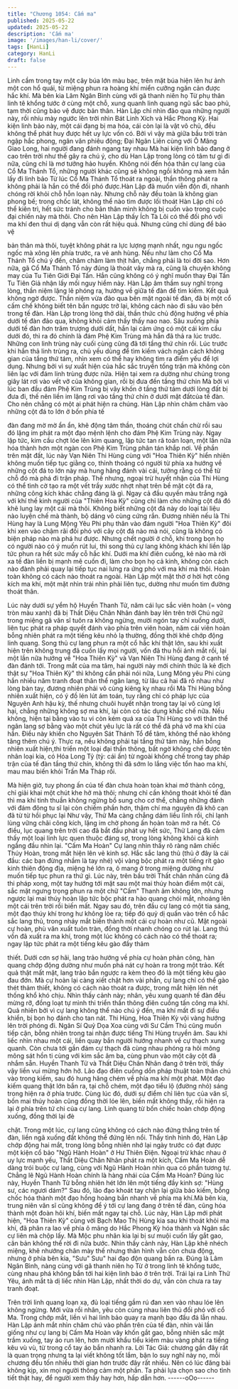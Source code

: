 ```yaml
---
title: "Chương 1054: Cấm ma"
published: 2025-05-22
updated: 2025-05-22
description: 'Cấm ma'
image: '/images/han-li/cover/'
tags: [HanLi]
category: HanLi
draft: false
---
```


Linh cầm trong tay một cây búa lớn màu bạc, trên mặt búa hiện
lên hư ảnh một con hổ quái, từ miệng phun ra hoàng khí miển
cưỡng ngăn cản được hắc khí. Mà bên kia Lâm Ngân Bình cùng
với gã thanh niên họ Từ phụ thân linh tê khổng tước ở cùng một
chỗ, xung quanh linh quang ngũ sắc bao phủ, tạm thời cũng bảo
vệ được bản thân.
Hàn Lập chỉ nhìn đảo qua những người này, rồi nhíu mày ngước
lên trời nhìn Bát Linh Xích và Hắc Phong Kỳ.
Hai kiện linh bảo này, một cái đang bị ma hóa, cái còn lại là vật vô
chủ, đều không thể phát huy được hết uy lực vốn có. Bởi vì vậy
mà giữa bầu trời tràn ngập hắc phong, ngân văn phiêu động; Đại
Ngân Liên cùng với Ô Mãng Giao Long, hai người đang đánh
ngang tay nhau
Mà hai kiện linh bảo đang ở cao trên trời như thế gây ra chú ý,
cho dù Han Lập trong lòng có tâm tư gì đi nữa, cũng chỉ là mơ
tưởng hảo huyền. Không nói đến hóa thân cự lang của Cổ Ma
Thánh Tổ, những người khác cũng sẽ không ngồi không mà xem
hắn lấy đi linh bảo
Từ lúc Cổ Ma Thánh Tổ thoát ra ngoài, thần thông phát ra không
phải là hắn có thể đối phó được.Hàn Lập đã muốn viễn độn đi,
nhanh chóng rời khỏi chỗ hỗn loạn này. Nhưng chỗ này đều toàn
là không gian phong bế; trong chốc lát, không thể nào tìm được
lối thoát
Hàn Lập chỉ có thể kiên trì, hết sức tránh cho bản thân mình
không bị cuốn vào trong cuộc đại chiến này mà thôi.
Cho nên Hàn Lập thấy Ích Tà Lôi có thể đối phó với ma khí đen
thui dị dạng vẫn còn rất hiệu quả. Nhưng cũng chỉ dùng để bảo vệ

bản thân mà thôi, tuyệt không phát ra lực lượng mạnh nhất, ngu
ngu ngốc ngốc mà xông lên phía trước, ra vẻ anh hùng.
Nếu như làm cho Cổ Ma Thánh Tổ chú ý đến, chăm chăm làm thịt
hắn, chẳng phải là toi đời sao.
Hơn nữa, gã Cổ Ma Thánh Tổ này đúng là thoát vây mà ra, cũng
là chuyện không may của Tu Tiên Giới Đại Tấn. Hắn cũng không
có ý nghĩ muốn thay Đại Tấn Tu Tiên Giả nhận lấy mối nguy hiểm
này.
Hàn Lập âm thầm suy nghĩ trong lòng, thần niệm lặng lẽ phóng
ra, hướng về giữa tế đàn để tìm kiếm.
Kết quả không ngờ được. Thần niệm vừa đảo qua bên mặt ngoài
tế đàn, đã bị một cổ cấm chế không biết tên bắn ngược trở lại,
không cách nào đi sâu vào bên trong tế đàn.
Hàn Lập trong lòng thở dài, thần thức chủ động hướng về phía
dưới tế đàn đảo qua, không khỏi cảm thấy thấy nao nao.
Sâu xuống phía dưới tế đàn hơn trăm trượng dưới dất, hắn lại
cảm ứng có một cái kim cầu dưới đó, thì ra đó chính là đám Phệ
Kim Trùng mà hắn đã thả ra lúc trước.
Những con linh trùng này cuối cùng cũng đã tới tầng thứ chín rồi.
Lúc trước khi hắn thả linh trùng ra, chủ yếu dùng để tìm kiếm
vách ngăn cách không gian của tầng thứ tám, nhìn xem có thể
hay không tìm ra điểm yếu để lợi dụng. Nhưng bởi vì sự xuất hiện
của hắc sắc truyền tống trận mà không còn liên lạc với đám linh
trùng được nữa. Hiện tại xem ra dường như chúng trong giây lát
rơi vào vết vỡ của không gian, rồi bị đưa đến tầng thứ chin
Mà bởi vì lúc ban đầu đám Phệ Kim Trùng bị vây khốn ở tầng thứ
tám dưới lòng đất bị đưa đi, thế nên liền im lặng rơi vào tầng thứ
chín ở dưới mặt đấtcủa tế đàn. Cho nên chẳng có một ai phát
hiện ra chúng.
Hàn Lập nhìn chăm chăm vào những cột đá to lớn ở bốn phía tế

đàn đang mờ mờ ẩn ẩn, khẽ động tâm thần, thoáng chút chần
chừ rồi sau đó lặng im phát ra một đạo mệnh lệnh cho đám Phệ
Kim Trùng này.
Ngay lập tức, kim cầu chợt lóe lên kim quang, lập tức tan rã toán
loạn, một lần nữa hóa thành hơn một ngàn con Phệ Kim Trùng
phân tán khắp nơi.
Về phần trên mặt đất, lúc này Vạn Niên Thi Hùng cùng với "Hoa
Thiên Kỳ" hiển nhiên không muốn tiếp tục giằng co, thỉnh thoảng
có người từ phía xa hướng về những cột đá to lớn này mà hung
hăng đánh vài cái, tưởng rằng có thể từ chỗ đó mà phá đi trận
pháp. Thế nhưng, ngoại trừ huyết nhận của Thi Hùng có thể tình
cờ tạo ra một vết trầy xước nhợt nhạt trên bề mặt cột đá ra,
những công kích khác chẳng đáng là gì.
Ngay cả đầu quyền màu trắng ngà với khí thế kinh người của
"Thiên Hoa Kỳ" cũng chỉ làm cho những cột đá đó khẽ lung lay
một cái mà thôi.
Không biết những cột đá này do loại tài liệu nào luyện chế mà
thành, bộ dáng vô cùng cứng rắn.
Đương nhiên nếu là Thi Hùng hay là Lung Mộng Yêu Phi phụ
thân vào đám người "Hoa Thiên Kỳ" đôi khi xen vào chậm rãi đối
phó với cây cột đá nào mà nói, cũng là không có biện pháp nào
mà phá hư được.
Nhưng chết người ở chỗ, khi trong bọn họ có người nào có ý
muốn rút lui, thì song thủ cự lang không khách khí liền lập tức
phun ra hết sức mấy cỗ hắc khí. Dưới ma khí điên cuồng, kẻ nào
mà rời xa tế đàn liền bị mạnh mẽ cuốn đi, làm cho bọn họ cả kinh,
không còn cách nào đành phải quay lại tiếp tục nai lưng ra ứng
phó với ma khí mà thôi.
Hoàn toàn không có cách nào thoát ra ngoài.
Hàn Lập một mặt thờ ơ hời hợt công kích ma khí, một mặt nhìn
trái nhìn phải liên tục, dường như muốn tìm đường thoát thân.

Lúc này dưới sự yểm hộ Huyền Thanh Tử, năm cái lục sắc viên
hoàn (= vòng tròn màu xanh) đã bị Thất Diệu Chân Nhân đánh
bay lên trên trời
Chú ngữ trong miệng gã văn sĩ tuôn ra không ngừng, mười ngón
tay chỉ xuống dưới, liên tục phát ra pháp quyết đánh vào phía trên
viên hoàn, năm cái viên hoàn bỗng nhiên phát ra một tiếng kêu
nhỏ lạ thường, đồng thời khẽ chớp động linh quang.
Song thủ cự lang phun ra một cổ hắc khí thật lớn, sau khi xuất
hiện trên không trung đã cuốn lấy mọi người, vốn đã thu hồi ánh
mắt rồi, lại một lần nữa hướng về "Hoa Thiên Kỳ" và Vạn Niên Thi
Hùng đang ở cạnh tế đàn đánh tới.
Trong mắt của ma tâm, hai người này mới chính thức là kẻ địch
thật sự
"Hoa Thiên Kỳ" thì không cần phải nói nữa, Lung Mông yêu Phi
cùng hắn nhiều năm tranh đoạt thân thể ngân lang, từ lâu cả hai
đã rõ nhau như lòng bàn tay, đương nhiên phải vô cùng kiêng kỵ
nhau rồi
Mà Thi Hùng bỗng nhiên xuất hiện, có ý đồ lén lút ám toán, tuy
rằng chỉ có pháp lực của Nguyên Anh hậu kỳ, thế nhưng chuôi
huyết nhận trong tay lại vô cùng lợi hại, chẳng những không sợ
ma khí, lại còn có tác dụng khắc chế nữa.
Nếu không, hiện tại bằng vào tu vi còn kém quá xa của Thi Hùng
so với thân thể ngân lang sợ bằng vào một chút yêu lực là rất có
thể đã phá vỡ ma khí của hắn.
Điều này khiến cho Nguyên Sát Thánh Tổ để tâm, không thể nào
không tăng thêm chú ý.
Thực ra, nếu không phải tại tầng thứ tám này, hắn bỗng nhiên
xuất hiện,thi triển một loại đại thần thông, bất ngờ không chế
được tên nhân loại kia, có Hóa Long Tỷ (tỷ: cái ấn) từ ngoài
khống chế trong tay pháp trận của tế đàn tầng thứ chín, không thì
đã sớm lo lắng việc tổn hao ma khí, mau mau biến khỏi Trấn Ma
Tháp rồi.

Mà hiện giờ, tuy phong ấn của tế đàn chưa hoàn toàn khai mở
thành công, chỉ giải khai một chút khe hở mà thôi; nhưng chỉ cần
không thoát khỏi tế đàn thì ma khí tinh thuần không ngừng bổ
sung cho cơ thể, chẳng những đánh với đám đông tu sĩ lại còn
chiếm phần hơn, thậm chí ma nguyên đã khô cạn đã từ từ hồi
phục lại
Như vậy, Thử Ma càng chẳng dám liều lĩnh rồi, chỉ lạnh lùng vững
chãi công kích, lặng im chờ phong ấn hoàn toàn mở ra hết.
Có điều, lục quang trên trời cao đã bắt đầu phát uy hết sức, Thử
Lang đã cảm thấy một loại linh lực quen thuộc đáng sợ, trong
lòng không khỏi cả kinh ngẩng đầu nhìn lại.
"Cấm Ma Hoàn"
Cự lang nhìn thấy rõ ràng năm chiếc Thúy Hoàn, trong mắt hiện
lên vẻ kinh sợ. Hắc sắc lang thủ (thủ ở đây là cái đầu: các bạn
đừng nhầm là tay nhé) vội vàng bộc phát ra một tiếng rít gào kinh
thiên động địa, miệng hé lớn ra, ô mang ở trong miệng dường
như muốn tiếp tục phun ra thứ gì.
Lúc này, trên bầu trời Thất chân nhân cũng đã thi pháp xong, một
tay hướng tới mặt sau một mai thúy hoàn điểm một cái, sắc mặt
ngưng trọng phun ra một chữ "Cấm"
Thanh âm không lớn, nhưng ngược lại mai thúy hoàn lập tức bộc
phát ra hào quang chói mắt, nhoáng lên một cái trên trời rồi biến
mất.
Ngay sau đó, trên đầu cự lang có một tia sáng, một đạo thúy khí
trong hư không lòe ra; tiếp đó quỷ dị quấn vào trên cổ hắc sắc
lang thủ, trong nháy mắt biến thành một cái cự hoàn như cũ.
Mặt ngoài cự hoàn, phù văn xuất tuôn tràn, đồng thời nhanh
chóng co rút lại.
Lang thủ vốn đã xuất ra ma khí, trong một lúc không có cách nào
có thể thoát ra; ngay lập tức phát ra một tiếng kêu gào đầy thảm

thiết.
Dưới cơn sợ hãi, lang trảo hướng về phía cự hoàn phản công,
hàn quang chớp động dường như muốn phá nát cự hoàn ra trong
một trảo.
Kết quả thật mất mặt, lang trảo bắn ngược ra kèm theo đó là một
tiếng kêu gào đau đớn. Mà cự hoàn lại càng xiết chặt hơn vài
phần, cự lang chỉ có thể gào thét thảm thiết, không có cách nào
thoát ra được, trong mắt hiện lên nét thống khổ khó chịu.
Nhìn thấy cảnh này; nhân, yêu xung quanh tế đàn đều mừng rỡ,
đồng loạt tự mình thi triển thần thông điên cuồng tấn công ma khí.
Quả nhiên bởi vì cự lang không thể nào chú ý đến, ma khí mất đi
sự điều khiển, bị bọn họ đánh cho tan nát. Thi Hùng, Hoa Thiên
Kỳ vội vàng hướng lên trời phóng đi.
Ngân Sí Quỷ Dọa Xoa cùng với Sư Cầm Thú cũng muốn tiếp cận,
bỗng nhiên trong tai nhận được tiếng Thi Hùng truyền âm. Sau
khi liếc nhìn nhau một cái, liền quay bắn người hướng nhanh về
cự thạch xung quanh.
Còn chưa tới gần đám cự thạch đã cùng nhau phóng ra hôi mông
mông sát hồn ti cùng với kim sắc âm ba, cùng phun vào một cây
cột đã nhắm sẵn.
Huyền Thanh Tử và Thất Diệu Chân Nhân đang ở trên trời, thấy
vậy liền vui mừng hớn hở. Lão đạo điên cuồng dồn pháp thuật
toàn thân chú vào trong kiếm, sau đó hung hăng chém về phía
ma khí một phát.
Một đạo kiếm quang thật lớn bắn ra, tại chỗ chém, một đạo tiểu lộ
(đường nhỏ) sáng trong hiện ra ở phía trước.
Cùng lúc đó, dưới sự điểm chỉ liên tục của văn sĩ, bốn mai thúy
hoàn cũng đồng thời lóe lên, biến mất không thấy, rồi hiện ra lại ở
phía trên tứ chi của cự lang.
Linh quang từ bốn chiếc hoàn chớp động xuống, đồng thời lại đè

chặt. Trong một lúc, cự lang cũng không có cách nào đứng thẳng
trên tế đàn, liền ngã xuống đất không thể đứng lên nổi.
Thấy tình hình đó, Hàn Lập chớp động hai mắt, trong lòng bỗng
nhiên nhớ lại ngày trước có đạt được một kiện cổ bảo "Ngũ Hành
Hoàn" ở Hư Thiên Điện.
Ngoại trừ khác nhau ở uy lực mạnh yếu, Thất Diệu Chân Nhân
phát ra một kích, Cấm Ma Hoàn dễ dàng trói buộc cự lang, cùng
với Ngũ Hành Hoàn nhìn qua có phần tương tự. Chẳng lẽ Ngũ
Hành Hoàn chính là hàng nhái của Cấm Ma Hoàn?
Đúng lúc này, Huyền Thanh Tử bỗng nhiên hét lớn lên một tiếng
đầy kinh sợ:
"Hùng sư, các ngươi dám?"
Sau đó, lão đạo khoát tay chặn lại giữa bảo kiếm, bỗng chốc hóa
thành một đạo hồng hoàng bắn nhanh về phía ma khí.Mà bên kia,
trung niên văn sĩ cũng không để ý tới cự lang đang ở trên tế đàn,
cũng hóa thành một đoàn hôi khí, biến mất ngay tại chỗ.
Lúc này, Hàn Lập mới phát hiện, "Hoa Thiên Kỳ" cùng vời Bạch
Mao Thị Hùng kia sau khi thoát khỏi ma khí, đã phân ra lao về
phía ô mãng do Hắc Phong Kỳ hóa thành và Ngân sắc cự liên mà
chộp lấy.
Mà Mộc phu nhân kia lại bị sư muội cuốn lấy gắt gao, căn bản
không thể rời đi nữa bước.
Nhìn thấy cảnh này, Hàn Lập khẽ nhéch miệng, khẽ nhướng chân
mày thế nhưng thân hình vẫn còn chưa động, nhưng ở phía bên
kia, "Sưu" Sưu" hai đạo độn quang bắn ra.
Đúng là Lâm Ngân Bình, nàng cùng với gã thanh niên họ Từ ở
trong linh tê khổng tước, cùng nhau phá không bắn tới hai kiện
linh bảo ở trên trời.
Trái lại ra Linh Thử Yêu, ánh mắt tà dị liếc nhìn Hàn Lập, nhất thời
do dự, vẫn còn chưa ra tay tranh đoạt.

Trên trời linh quang loạn xạ, đủ loại tiếng gầm rú đan xen vào
nhau lóe lên không ngừng. Mới vừa rồi nhân, yêu còn cùng nhau
liên thủ đối phó với cổ Ma. Trong chớp mắt, liền vì hai linh bảo
quay ra mạnh bạo đấu đá lẫn nhau.
Hàn Lập ánh mắt nhìn chăm chú vào phần trên của tế đàn, nhìn
vài lần giống như cự lang bị Cấm Ma Hoàn vây khốn gắt gao,
bỗng nhiên sắc mặt trầm xuống, tay áo run lên, hơn mười khẩu
tiểu kiếm màu vàng phát ra tiếng kêu vù vù, từ trong cổ tay áo
bắn nhanh ra.
Lời Tác Giả: chương gần đây rất là quan trọng nhưng ta lại viết
không tốt lắm, bận lo suy nghĩ này nọ, mỗi chương đều tốn nhiều
thời gian hơn trước đây rất nhiều. Nên có lúc đăng bài không kịp,
xin mọi người thông cảm một phần. Ta phải lựa chọn sao cho tình
tiết thật hay, để người xem thấy hay hơn, hấp dẫn hơn.
------oOo------
